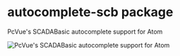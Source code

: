 # autocomplete-scb package

PcVue's SCADABasic autocomplete support for Atom

![PcVue's SCADABasic autocomplete support for Atom](http://i.giphy.com/xTiTnpyZpadlmGUzU4.gif)
